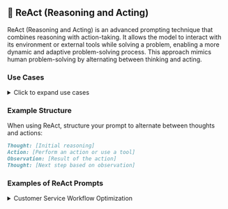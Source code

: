 ## 🤔 ReAct (Reasoning and Acting)

ReAct (Reasoning and Acting) is an advanced prompting technique that combines reasoning with action-taking. It allows the model to interact with its environment or external tools while solving a problem, enabling a more dynamic and adaptive problem-solving process. This approach mimics human problem-solving by alternating between thinking and acting.

### Use Cases

<details>
<summary>Click to expand use cases</summary>

- **Interactive problem-solving:** Allows for real-time adjustments based on new information
- **Information retrieval and synthesis:** Enables the model to gather and process information from various sources
- **Decision-making in dynamic environments:** Facilitates adaptive decision-making in changing scenarios

</details>

### Example Structure

When using ReAct, structure your prompt to alternate between thoughts and actions:

```markdown
Thought: [Initial reasoning]
Action: [Perform an action or use a tool]
Observation: [Result of the action]
Thought: [Next step based on observation]
```

### Examples of ReAct Prompts

<details>
<summary>Customer Service Workflow Optimization</summary>

```markdown
**Prompt:** Let's use the ReAct method of prompting to optimize our customer service workflow:

>**Thought:** We need to analyze our current performance first.
> **Action:** Query CRM system for average response time, resolution rate, and customer satisfaction scores over the last quarter.
> 
> **Observation:** Average response time is 4 hours, resolution rate is 85%, and customer satisfaction score is 7.5/10.

>**Thought:** These metrics seem suboptimal. Let's check customer feedback for common complaints.
> **Action:** Analyze recent customer feedback surveys for recurring themes.
> 
> **Observation:** Many customers complain about long wait times and having to repeat information to multiple agents.

[Continue with the remaining steps...]

Now, apply this ReAct process to optimize another aspect of your business operations, such as inventory management or employee onboarding.
</details>

<details>
<summary>Vacation Planning</summary>
```

```markdown
**Prompt:** Let's use the ReAct method of prompting to plan a vacation:

>**Thought:** We need to start by comparing potential destinations.
> **Action:** Search travel websites for top-rated destinations within our budget and preferred climate.
> 
> **Observation:** Three destinations fit our criteria: Bali, Croatia, and Costa Rica.

>**Thought:** Let's compare flight prices to these destinations.
> **Action:** Check flight comparison websites for prices during our preferred travel dates.
> 
> **Observation:** Flights to Bali are most expensive, while Croatia offers the best deals.

[Continue with the remaining steps...]

Now, apply this ReAct process to plan a different type of trip, such as a road trip or a city break, using real-time information from travel websites.
</details>
```

```markdown
<details>
<summary>Personalized Fitness and Nutrition Plan</summary>

**Prompt:** Let's use ReAct method of prompting to create a personalized fitness and nutrition plan:

>**Thought:** We need to start by assessing current fitness level and health status.
> **Action:** Input age, height, weight, and activity level into a BMI calculator.
> 
> **Observation:** BMI is 27.5, which falls in the overweight category.

>**Thought:** We should set specific fitness goals.
> **Action:** Use a SMART goal setting template to define fitness objectives.
> 
> **Observation:** Goal set: Lose 10% body weight in 6 months and run a 5K race.

[Continue with the remaining steps...]

Now, apply this ReAct process to create a wellness plan for managing a specific health condition, such as high blood pressure or diabetes, using reputable health websites and tools.
</details>

<details>
<summary>Career Advancement Plan</summary>
```
```markdown
**Prompt:** Let's use ReAct method of prompting to create a career advancement plan:

>**Thought:** We need to start by assessing current skills and identifying gaps.
> **Action:** Take an online skills assessment test relevant to your industry.
> 
> **Observation:** Test results show strong leadership skills but a need for improvement in data analysis.

>**Thought:** Let's research in-demand skills in the industry.
> **Action:** Check job postings and industry reports for frequently mentioned skills.
> 
> **Observation:** Data visualization and machine learning are highly sought after in current job listings.

[Continue with the remaining steps...]

Now, apply this ReAct process to create a professional development plan for a different career goal, such as transitioning to a new industry or starting a business, using real job market data and learning resources.
</details>
```

### 💡 Pro Tips for Effective ReAct Prompts

1. **Be specific in actions:** Clearly define what action should be taken or what tool should be used.
2. **Use realistic observations:** Provide plausible results for actions to maintain the flow of the process.
3. **Encourage diverse thinking:** Prompt the model to consider different angles or alternative actions.
4. **Iterate and adapt:** Use observations to inform subsequent thoughts and actions.
5. **Balance depth and breadth:** Explore multiple aspects of the problem while going into sufficient detail.

---

<details>
<summary>📝 Practice Exercise: Crafting ReAct Prompts</summary>

1. Choose a complex, multi-step problem from your field of interest or daily life.
2. Write a ReAct prompt that guides the AI through the problem-solving process, including at least 5 Thought-Action-Observation cycles.
3. Test your prompt with an AI model and evaluate the response.
4. Refine your prompt to improve the logical flow and problem-solving approach.
5. Share your original prompt, the AI's response, and your refined version in the comments below.

This exercise will help you master the art of creating effective ReAct prompts for various scenarios.

</details>
